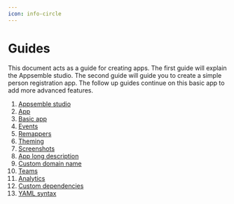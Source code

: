 ```yaml
---
icon: info-circle
---
```


# Guides

This document acts as a guide for creating apps. The first guide will explain the Appsemble studio.
The second guide will guide you to create a simple person registration app. The follow up guides
continue on this basic app to add more advanced features.

1. [Appsemble studio](studio.md)
2. [App](App.md)
3. [Basic app](basic-app.md)
4. [Events](events.md)
5. [Remappers](../remappers/)
6. [Theming](theming.md)
7. [Screenshots](screenshots.md)
8. [App long description](app-long-description.md)
9. [Custom domain name](dns.md)
10. [Teams](teams.md)
11. [Analytics](analytics.md)
12. [Custom dependencies](custom-dependencies.md)
13. [YAML syntax](yaml-syntax.mdx)
